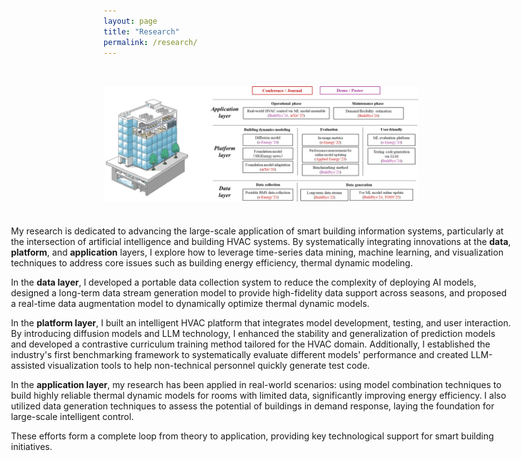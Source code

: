 ```yaml
---
layout: page
title: "Research"
permalink: /research/
---
```




<div style="display: flex; flex-direction: column; align-items: center;">
  <img src="/images/research_framework.png" alt="Framework" width="800" style="margin-top: 32px; margin-bottom: 24px;"/>
  <div style="display: inline-block; text-align: left; width: 800px;">
    <p>My research is dedicated to advancing the large-scale application of smart building information systems, particularly at the intersection of artificial intelligence and building HVAC systems. By systematically integrating innovations at the <strong>data</strong>, <strong>platform</strong>, and <strong>application</strong> layers, I explore how to leverage time-series data mining, machine learning, and visualization techniques to address core issues such as building energy efficiency, thermal dynamic modeling.</p>
    <p>In the <strong>data layer</strong>, I developed a portable data collection system to reduce the complexity of deploying AI models, designed a long-term data stream generation model to provide high-fidelity data support across seasons, and proposed a real-time data augmentation model to dynamically optimize thermal dynamic models.</p>
    <p>In the <strong>platform layer</strong>, I built an intelligent HVAC platform that integrates model development, testing, and user interaction. By introducing diffusion models and LLM technology, I enhanced the stability and generalization of prediction models and developed a contrastive curriculum training method tailored for the HVAC domain. Additionally, I established the industry's first benchmarking framework to systematically evaluate different models' performance and created LLM-assisted visualization tools to help non-technical personnel quickly generate test code.</p>
    <p>In the <strong>application layer</strong>, my research has been applied in real-world scenarios: using model combination techniques to build highly reliable thermal dynamic models for rooms with limited data, significantly improving energy efficiency. I also utilized data generation techniques to assess the potential of buildings in demand response, laying the foundation for large-scale intelligent control.</p>
    <p>These efforts form a complete loop from theory to application, providing key technological support for smart building initiatives.</p>
  </div>
</div>
